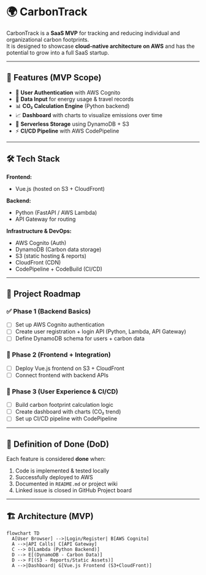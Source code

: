 # 🌍 CarbonTrack

CarbonTrack is a **SaaS MVP** for tracking and reducing individual and organizational carbon footprints.  
It is designed to showcase **cloud-native architecture on AWS** and has the potential to grow into a full SaaS startup.  

---

## 🚀 Features (MVP Scope)

- 🔐 **User Authentication** with AWS Cognito  
- 📝 **Data Input** for energy usage & travel records  
- 📊 **CO₂ Calculation Engine** (Python backend)  
- 📈 **Dashboard** with charts to visualize emissions over time  
- 💾 **Serverless Storage** using DynamoDB + S3  
- ⚡ **CI/CD Pipeline** with AWS CodePipeline  

---

## 🛠️ Tech Stack

**Frontend:**  
- Vue.js (hosted on S3 + CloudFront)  

**Backend:**  
- Python (FastAPI / AWS Lambda)  
- API Gateway for routing  

**Infrastructure & DevOps:**  
- AWS Cognito (Auth)  
- DynamoDB (Carbon data storage)  
- S3 (static hosting & reports)  
- CloudFront (CDN)  
- CodePipeline + CodeBuild (CI/CD)  

---

## 📂 Project Roadmap

### ✅ Phase 1 (Backend Basics)
- [ ] Set up AWS Cognito authentication  
- [ ] Create user registration + login API (Python, Lambda, API Gateway)  
- [ ] Define DynamoDB schema for users + carbon data  

### 🚧 Phase 2 (Frontend + Integration)
- [ ] Deploy Vue.js frontend on S3 + CloudFront  
- [ ] Connect frontend with backend APIs  

### 🔮 Phase 3 (User Experience & CI/CD)
- [ ] Build carbon footprint calculation logic  
- [ ] Create dashboard with charts (CO₂ trend)  
- [ ] Set up CI/CD pipeline with CodePipeline  

---

## 📌 Definition of Done (DoD)

Each feature is considered **done** when:  
1. Code is implemented & tested locally  
2. Successfully deployed to AWS  
3. Documented in `README.md` or project wiki  
4. Linked issue is closed in GitHub Project board  

---

## 🏗️ Architecture (MVP)

```mermaid
flowchart TD
  A[User Browser] -->|Login/Register| B[AWS Cognito]
  A -->|API Calls| C[API Gateway]
  C --> D[Lambda (Python Backend)]
  D --> E[(DynamoDB - Carbon Data)]
  D --> F[(S3 - Reports/Static Assets)]
  A -->|Dashboard| G[Vue.js Frontend (S3+CloudFront)]

